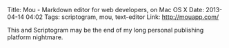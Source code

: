 Title: Mou - Markdown editor for web developers, on Mac OS X
Date: 2013-04-14 04:02
Tags: scriptogram, mou, text-editor
Link: http://mouapp.com/

This and Scriptogram may be the end of my long personal publishing platform nightmare.